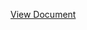 [View Document](https://docs.google.com/document/d/1cb-fItejfspnbL9TJqjsiIk0Gf1669sd/edit?usp=sharing&ouid=109131255472229009940&rtpof=true&sd=true)
